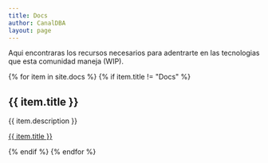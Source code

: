 ```yaml
---
title: Docs
author: CanalDBA
layout: page
---
```


Aqui encontraras los recursos necesarios para adentrarte en las tecnologias
que esta comunidad maneja (WIP).


{% for item in site.docs %}
{% if item.title != "Docs" %}
  <h2>{{ item.title }}</h2>
  <p>{{ item.description }}</p>
  <p><a href="{{ item.url }}">{{ item.title }}</a></p>
{% endif %}
{% endfor %}